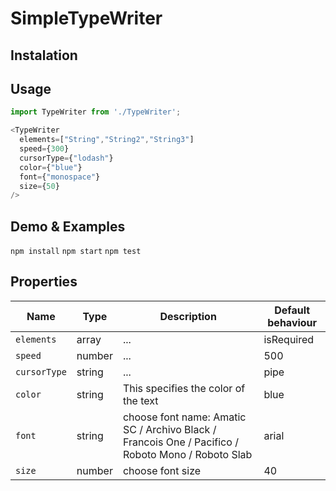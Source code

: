 # SimpleTypeWriter

## Instalation

## Usage
```js
import TypeWriter from './TypeWriter';
```
```js
<TypeWriter 
  elements=["String","String2","String3"]
  speed={300}
  cursorType={"lodash"}
  color={"blue"}
  font={"monospace"}
  size={50}
/>
```

## Demo & Examples
``npm install``
``npm start``
``npm test``


## Properties
Name | Type | Description | Default behaviour
--- | --- | --- | ---
`elements` | array | ... | isRequired
`speed` | number | ... | 500 
`cursorType` | string | ... | pipe
`color` | string | This specifies the color of the text | blue
`font` | string | choose font name: Amatic SC / Archivo Black / Francois One / Pacifico / Roboto Mono / Roboto Slab | arial
`size` | number | choose font size | 40

